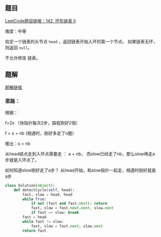 ## 题目
[LeetCode题目链接：142. 环形链表 II](https://leetcode.cn/problems/linked-list-cycle-ii/description/?envType=study-plan-v2&envId=selected-coding-interview)

难度：中等

给定一个链表的头节点 `head` ，返回链表开始入环的第一个节点。 如果链表无环，则返回 `null`。

不允许修改 链表。


## 题解
[题解链接](https://leetcode.cn/problems/linked-list-cycle-ii/solutions/12616/linked-list-cycle-ii-kuai-man-zhi-zhen-shuang-zhi-/?envType=study-plan-v2&envId=selected-coding-interview)

### 思路：

根据：

f=2s （快指针每次2步，路程刚好2倍）

f = s + nb (相遇时，刚好多走了n圈）

推出：s = nb

从head结点走到入环点需要走 ： a + nb， 而slow已经走了nb，那么slow再走a步就是入环点了。

如何知道slow刚好走了a步？ 从head开始，和slow指针一起走，相遇时刚好就是a步

```python
class Solution(object):
    def detectCycle(self, head):
        fast, slow = head, head
        while True:
            if not (fast and fast.next): return
            fast, slow = fast.next.next, slow.next
            if fast == slow: break
        fast = head
        while fast != slow:
            fast, slow = fast.next, slow.next
        return fast
```
